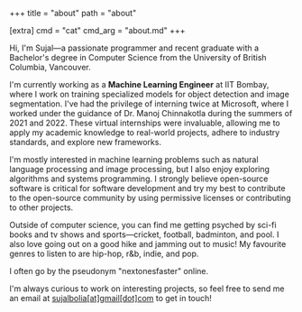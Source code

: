 +++
title = "about"
path = "about"

[extra]
cmd = "cat"
cmd_arg = "about.md"
+++

Hi, I'm Sujal—a passionate programmer and recent graduate with a Bachelor's degree in Computer Science from the University of British Columbia, Vancouver.

I'm currently working as a **Machine Learning Engineer** at IIT Bombay, where I work on training specialized models for object detection and image segmentation. I've had the privilege of interning twice at Microsoft, where I worked under the guidance of Dr. Manoj Chinnakotla during the summers of 2021 and 2022. These virtual internships were invaluable, allowing me to apply my academic knowledge to real-world projects, adhere to industry standards, and explore new frameworks.

I'm mostly interested in machine learning problems such as natural language processing and image processing, but I also enjoy exploring algorithms and systems programming. I strongly believe open-source software is critical for software development and try my best to contribute to the open-source community by using permissive licenses or contributing to other projects.

Outside of computer science, you can find me getting psyched by sci-fi books and tv shows and sports—cricket, football, badminton, and pool. I also love going out on a good hike and jamming out to music! My favourite genres to listen to are hip-hop, r&b, indie, and pop.

I often go by the pseudonym "nextonesfaster" online.

I'm always curious to work on interesting projects, so feel free to send me an email at [sujalbolia\[at\]gmail\[dot\]com](mailto:sujalbolia@gmail.com) to get in touch!

